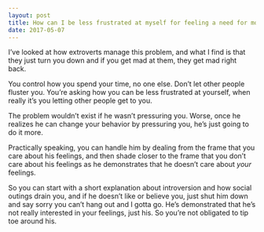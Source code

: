 ```yaml
---
layout: post
title: How can I be less frustrated at myself for feeling a need for more downtime from socialising than my friend?
date: 2017-05-07
---
```


<p>I’ve looked at how extroverts manage this problem, and what I find is that they just turn you down and if you get mad at them, they get mad right back.</p><p>You control how you spend your time, no one else. Don’t let other people fluster you. You’re asking how you can be less frustrated at yourself, when really it’s you letting other people get to you.</p><p>The problem wouldn’t exist if he wasn’t pressuring you. Worse, once he realizes he can change your behavior by pressuring you, he’s just going to do it more.</p><p>Practically speaking, you can handle him by dealing from the frame that you care about his feelings, and then shade closer to the frame that you don’t care about his feelings as he demonstrates that he doesn’t care about <i>your</i> feelings.</p><p>So you can start with a short explanation about introversion and how social outings drain you, and if he doesn’t like or believe you, just shut him down and say sorry you can’t hang out and I gotta go. He’s demonstrated that he’s not really interested in your feelings, just his. So you’re not obligated to tip toe around his.</p>

